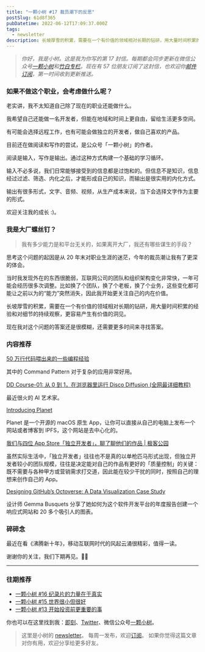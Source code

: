 ```yaml
---
title: "一颗小树 #17 裁员潮下的反思"
postSlug: 61d8f365
pubDatetime: 2022-06-12T17:09:37.000Z
tags:
  - newsletter
description: 长坡厚雪的积累，需要在一个有价值的领域相对长期的钻研，用大量时间积累的经验和对细节的持续观察，更容易产生有价值的洞见。
---
```


> _你好，我是小树。这是我为你写的第 17 封信。每期都会同步更新在微信公众号[一颗小树](https://weixin.sogou.com/weixin?query=a_warm_tree)和[竹白专栏](https://xiaoshu.zhubai.love)。现在有 57 位朋友订阅了这封信，也欢迎你[邮件订阅](https://xiaoshu.zhubai.love)，第一时间收到更新推送。_

### 如果不做这个职业，会考虑做什么呢？

老实讲，我不太知道自己除了现在的职业还能做什么。

我希望自己还能做一名开发者，但能在地域和时间上更自由，留给生活更多空间。

有可能会选择远程工作，也有可能会做独立的开发者，做自己喜欢的产品。

目前还在做阅读和写作的尝试，是公众号「一颗小树」的作者。

阅读是输入，写作是输出。通过这种方式构建一个基础的学习循环。

输入不必多说，我们日常能够接受到的信息都是过饱和的。但信息不是知识，信息经过过滤、筛选、内化之后，才能形成自己的知识，而输出是很实用的内化方式。

输出有很多形式，文字、音频、视频，从生产成本来说，当下会选择文字作为主要的形式。

欢迎关注我的成长 :)。

### 我是大厂螺丝钉？

> 我有多少能力是和平台无关的，如果离开大厂，我还有哪些谋生的手段？

思考这个问题的起因是从 20 年末对职业生涯的迷茫，今年的裁员潮让我有了更深的体会。

当时我发现外在的东西很脆弱，互联网公司的团队和组织架构变化非常快，一年可能会经历很多次调整。比如换了个团队，换了个老板，换了个业务，这些变化都可能让之前以为的“能力”突然消失，因此我开始更关注自己的内在价值。

长坡厚雪的积累，需要在一个有价值的领域相对长期的钻研，用大量时间积累的经验和对细节的持续观察，更容易产生有价值的洞见。

现在我对这个问题的答案还是很模糊，还需要更多时间来寻找答案。

### 内容推荐

[50 万行代码喂出来的一些编程经验](https://mp.weixin.qq.com/s/SMxcxWZt4atct0bUHPMO0g)

其中的 Command Pattern 对于复杂的应用非常好用。

[DD Course-01: 从 0 到 1，在浏览器里运行 Disco Diffusion (全网最详细教程)](https://mp.weixin.qq.com/s?__biz=MzAxMzMxNDIyOA==&mid=2655548050&idx=1&sn=373a72dc1fa9ccb99f444af0cc86dab1&chksm=8018a349b76f2a5ff15ad3456dadb3f263bc19f6f10e9f169a786a55bccbf22357ad3a593fd4&mpshare=1&scene=1&srcid=0607h30lipuwiiCnNadFhopU&sharer_sharetime=1654617867853&sharer_shareid=4c63140522fe404b48188e25cc789c37#rd)

最近很火的 AI 艺术家。

[Introducing Planet](https://ipfs.io/ipns/olivida.eth/D2FC97F4-4F27-4FE2-A6BE-12C8DF44BBC1/)

Planet 是一个开源的 macOS 原生 App，让你可以直接从自己的电脑上发布一个网站或者博客到 IPFS，这个网站是去中心化的。

[我们与四位 App Store「独立开发者」，聊了聊他们的作品 | 极客公园](http://www.geekpark.net/news/303164)

虽然实际生活中，「独立开发者」往往也不是真的以单枪匹马形式出现，但独立开发者较小的团队规模，往往是决定能对自己的作品有更好的「质量控制」的关键：既不需要与各种甲方或营销需求打交道，因此能在较少干扰的同时，按照自己的理想来创作自己的 App。

[Designing GitHub’s Octoverse: A Data Visualization Case Study](https://www.toptal.com/designers/data-visualization/github-data-visualization-case-study)

设计师 Gemma Busquets 分享了她如何为这个软件开发平台的年度报告创建一个响应式网站和 20 多个吸引人的图表。

### 碎碎念

最近在看《沸腾新十年》，移动互联网时代的风起云涌很精彩，值得一读。

谢谢你的关注，我们下期再见。👋🏻

---

### 往期推荐

- [一颗小树 #16 纪录片的力量在于真实](https://xiaoshu.zhubai.love/posts/2145411619529281536)
- [一颗小树 #15 世界很小但很好](https://xiaoshu.zhubai.love/posts/2142874378118070272)
- [一颗小树 #13 开始投资前更重要的事](https://xiaoshu.zhubai.love/posts/2137800906510094336)

你也可以在这里找到我：[即刻](https://okjk.co/3Vsn5T)、[Twitter](https://twitter.com/yeshu_in_future)、微信公众号[一颗小树](https://weixin.sogou.com/weixin?query=a_warm_tree)。

> 这里是小树的 [newsletter](https://xiaoshu.zhubai.love)。 每周一发布，欢迎[订阅](https://xiaoshu.zhubai.love)。
> 如果你觉得这篇文章对你有用，欢迎分享给更多好友。
